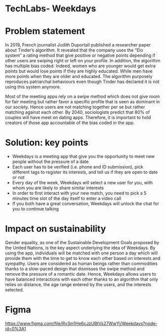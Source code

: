 # TechLabs- Weekdays

# Problem statement

In 2019, French journalist Judith Duportail published a researcher paper about Tinder’s algorithm. 
It revealed that the company uses the “Elo system” a rating method that give positive or negative points depending if other users are swiping right or left on your profile. 
In addition, the algorithm has multiple bias coded. Indeed, women who are younger would get extra points but would lose points if they are highly educated. While men have more points when they are older and educated. 
The algorithm purposely reproduces patriarchal behaviours even though Tinder has declared it is not using this system anymore.

Most of the meeting apps rely on a swipe method which does not give room for fair meeting but rather favor a specific profile that is seen as dominant in our society. 
Hence users are not matching together per se but rather matching against each other. By 2040, sociologists predict that 80% of couples will have meet on dating apps. 
Therefore, it is important to hold creators of those app accountable of the bias coded in the app.

# Solution: key points

- Weekdays is a meeting app that give you the opportunity to meet new people without the pressure of a date
- Each user has to be verified (i.e. phone and ID submission), pick different tags to register its interests, and tell us if they are open to date or not
- Every day of the week, Weekdays will select a new user for you, with whom you are likely to share similar interests
- In order to first interact with your new match, you need to pick a 5 minutes time slot of the day itself to enter a video call
- If you both have a great conversation, Weekdays will unlock the chat for you to continue talking

# Impact on sustainability

Gender equality, as one of the Sustainable Development Goals proposed by the United Nations, is the key aspect underlying the idea of Weekdays. 
By using the app, individuals will be matched with one person a day which will provide them with the time to get to know each other based on interests and sympathy.
Users are considered as human beings rather than commodities thanks to a slow-paced design that dismisses the swipe method and remove the pressure of a romantic date.
Hence, Weekdays allows users to have balanced interactions with each other thanks to an algorithm that only relies on distance, the age range entered by the users, and the interests selected.

# Figma

https://www.figma.com/file/Ry3m1He6cJzUBtVs27WwYj/Weekdays?node-id=0%3A1


